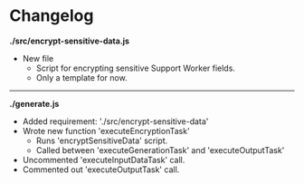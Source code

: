 # Changelog

**./src/encrypt-sensitive-data.js**
* New file
	* Script for encrypting sensitive Support Worker fields.
	* Only a template for now.

---

**./generate.js**
* Added requirement: './src/encrypt-sensitive-data'
* Wrote new function 'executeEncryptionTask'
	* Runs 'encryptSensitiveData' script.
	* Called between 'executeGenerationTask' and 'executeOutputTask'
* Uncommented 'executeInputDataTask' call.
* Commented out 'executeOutputTask' call.
